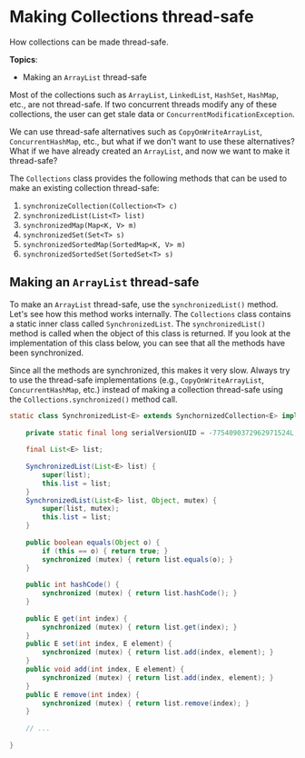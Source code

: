 # Making Collections thread-safe

How collections can be made thread-safe.

**Topics**:

- Making an `ArrayList` thread-safe

Most of the collections such as `ArrayList`, `LinkedList`, `HashSet`, `HashMap`, etc., are not thread-safe.
If two concurrent threads modify any of these collections, the user can get stale data or `ConcurrentModificationException`.

We can use thread-safe alternatives such as `CopyOnWriteArrayList`, `ConcurrentHashMap`, etc., but what if we don't want to use these alternatives?
What if we have already created an `ArrayList`, and now we want to make it thread-safe?

The `Collections` class provides the following methods that can be used to make an existing collection thread-safe:

1. `synchronizeCollection(Collection<T> c)`
2. `synchronizedList(List<T> list)`
3. `synchronizedMap(Map<K, V> m)`
4. `synchronizedSet(Set<T> s)`
5. `synchronizedSortedMap(SortedMap<K, V> m)`
6. `synchronizedSortedSet(SortedSet<T> s)`

## Making an `ArrayList` thread-safe

To make an `ArrayList` thread-safe, use the `synchronizedList()` method.
Let's see how this method works internally.
The `Collections` class contains a static inner class called `SynchronizedList`.
The `synchronizedList()` method is called when the object of this class is returned.
If you look at the implementation of this class below, you can see that all the methods have been synchronized.

Since all the methods are synchronized, this makes it very slow.
Always try to use the thread-safe implementations (e.g., `CopyOnWriteArrayList`, `ConcurrentHashMap`, etc.) instead of making a collection thread-safe using the `Collections.synchronized()` method call.

```java
static class SynchronizedList<E> extends SynchornizedCollection<E> implements List<E> {
    
    private static final long serialVersionUID = -7754090372962971524L;
    
    final List<E> list;
    
    SynchronizedList(List<E> list) {
        super(list);
        this.list = list;
    }
    SynchronizedList(List<E> list, Object, mutex) {
        super(list, mutex);
        this.list = list;
    }
    
    public boolean equals(Object o) {
        if (this == o) { return true; }
        synchronized (mutex) { return list.equals(o); }
    }
    
    public int hashCode() {
        synchronized (mutex) { return list.hashCode(); }
    }
    
    public E get(int index) {
        synchronized (mutex) { return list.get(index); }
    }
    public E set(int index, E element) {
        synchronized (mutex) { return list.add(index, element); }
    }
    public void add(int index, E element) {
        synchronized (mutex) { return list.add(index, element); }
    }
    public E remove(int index) {
        synchronized (mutex) { return list.remove(index); }
    }
    
    // ...
    
}
```
